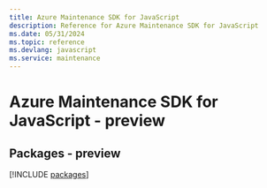 ```yaml
---
title: Azure Maintenance SDK for JavaScript
description: Reference for Azure Maintenance SDK for JavaScript
ms.date: 05/31/2024
ms.topic: reference
ms.devlang: javascript
ms.service: maintenance
---
```

# Azure Maintenance SDK for JavaScript - preview
## Packages - preview
[!INCLUDE [packages](maintenance-index.md)]